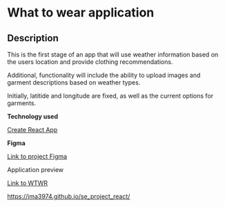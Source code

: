 # What to wear application

## Description
This is the first stage of an app that will use weather information based on the users location and provide clothing recommendations.

Additional, functionality will include the ability to upload images and garment descriptions based on weather types.

Initially, latitide and longitude are fixed, as well as the current options for garments.

**Technology used**

[Create React App](https://github.com/facebook/create-react-app)

**Figma**

[Link to project Figma](https://www.figma.com/file/F03bTb81Pw8IDPj5Y9rc5i/Sprint-10-%7C-WTWR?node-id=311%3A433&mode=dev)

Application preview

[Link to WTWR](https://jma3974.github.io/se_project_react/)

























https://jma3974.github.io/se_project_react/